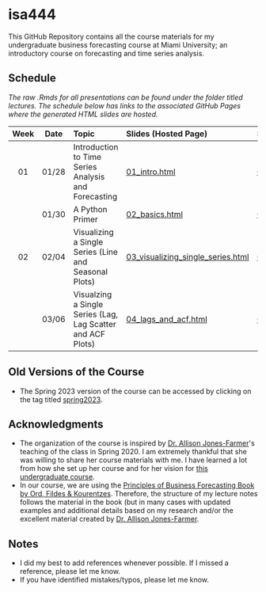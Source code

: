 # isa444
 This GitHub Repository contains all the course materials for my undergraduate business forecasting course at Miami University; an introductory course on forecasting and time series analysis. 
 
## Schedule

*The raw .Rmds for all presentations can be found under the folder titled lectures. The schedule below has links to the associated GitHub Pages where the generated HTML slides are hosted.*

| Week          | Date        | Topic                                  | Slides (Hosted Page) | Slides (PDF) | Slides (PPTX)
| :---:        |    :----:   |          :---                           | :---                 | :---         | :--  |
| 01           |    01/28     | Introduction to Time Series Analysis and Forecasting       | [01_intro.html](https://fmegahed.github.io/isa444/spring2025/class01/01_intro.html) | [01_intro.pdf](https://github.com/fmegahed/isa444/raw/main/pdfs/01_intro.pdf) | [01_intro.pptx](https://github.com/fmegahed/isa444/raw/main/ppts/01_intro.pptx) |
|          |    01/30     | A Python Primer       | [02_basics.html](https://fmegahed.github.io/isa444/spring2025/class02/02_basics.html) | [02_basics.pdf](https://github.com/fmegahed/isa444/raw/main/pdfs/02_basics.pdf) | [02_basics.pptx](https://github.com/fmegahed/isa444/raw/main/ppts/02_basics.pptx) |
| 02           |    02/04     | Visualizing a Single Series (Line and Seasonal Plots)      | [03_visualizing_single_series.html](https://fmegahed.github.io/isa444/spring2025/class03/03_visualizing_single_series.html) | [03_visualizing_single_series.pdf](https://github.com/fmegahed/isa444/raw/main/pdfs/03_visualizing_single_series.pdf) | [03_visualizing_single_series.pptx](https://github.com/fmegahed/isa444/raw/main/ppts/03_visualizing_single_series.pptx) |
|          |    03/06     | Visualzing a Single Series (Lag, Lag Scatter and ACF Plots)       | [04_lags_and_acf.html](https://fmegahed.github.io/isa444/spring2025/class04/04_lags_and_acf.html) | [04_lags_and_acf.pdf](https://github.com/fmegahed/isa444/raw/main/pdfs/04_lags_and_acf.pdf) | [04_lags_and_acf.pptx](https://github.com/fmegahed/isa444/raw/main/ppts/04_lags_and_acf.pptx) |



## Old Versions of the Course 

* The Spring 2023 version of the course can be accessed by clicking on the tag titled [spring2023](https://github.com/fmegahed/isa444/releases/tag/spring2023).


 ## Acknowledgments
* The organization of the course is inspired by [Dr. Allison Jones-Farmer](https://miamioh.edu/fsb/directory/?up=/directory/farmerl2)'s teaching of the class in Spring 2020. I am extremely thankful that she was willing to share her course materials with me. I have learned a lot from how she set up her course and for her vision for [this undergraduate course](https://bulletin.miamioh.edu/search/?P=ISA%20444).  
* In our course, we are using the [Principles of Business Forecasting Book by Ord, Fildes & Kourentzes](https://wessexlearning.com/products/principles-of-business-forecasting-2nd-ed). Therefore, the structure of my lecture notes follows the material in the book (but in many cases with updated examples and additional details based on my research and/or the excellent material created by [Dr. Allison Jones-Farmer](https://miamioh.edu/fsb/directory/?up=/directory/farmerl2). 
 
 
 ## Notes
 * I did my best to add references whenever possible. If I missed a reference, please let me know.
 * If you have identified mistakes/typos, please let me know. 
